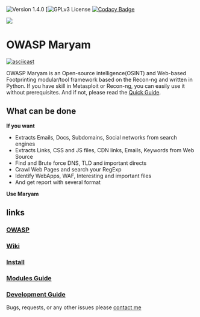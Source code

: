 ![Version 1.4.0](https://img.shields.io/badge/Version-1.4.0-green.svg)
[![GPLv3 License](https://img.shields.io/badge/License-GPLv3-red.svg)
[![Codacy Badge](https://api.codacy.com/project/badge/Grade/40d81c48b3444ee78ffc6c5c8639134c)](https://www.codacy.com/manual/saeeddhqan/Maryam?utm_source=github.com&amp;utm_medium=referral&amp;utm_content=saeeddhqan/Maryam&amp;utm_campaign=Badge_Grade)

<img src="https://owasp.org/assets/images/logo.png">

OWASP Maryam
====

[![asciicast](https://asciinema.org/a/310985.svg)](https://asciinema.org/a/310985)

OWASP Maryam is an Open-source intelligence(OSINT) and Web-based Footprinting modular/tool framework based on the Recon-ng and written in Python.
If you have skill in Metasploit or Recon-ng, you can easily use it without prerequisites. And if not, please read the [Quick Guide](https://github.com/saeeddhqan/Maryam/wiki#quick-guide).

## What can be done
**If you want**
* Extracts Emails, Docs, Subdomains, Social networks from search engines
* Extracts Links, CSS and JS files, CDN links, Emails, Keywords from Web Source
* Find and Brute force DNS, TLD and important directs
* Crawl Web Pages and search your RegExp
* Identify WebApps, WAF, Interesting and important files
* And get report with several format

**Use Maryam**

## links
### [OWASP](https://www.owasp.org/index.php/OWASP_Maryam_Project)
### [Wiki](https://github.com/saeeddhqan/maryam/wiki)
### [Install](https://github.com/saeeddhqan/maryam/wiki#install)
### [Modules Guide](https://github.com/saeeddhqan/maryam/wiki/modules)
### [Development Guide](https://github.com/saeeddhqan/maryam/wiki/Development-Guide)

Bugs, requests, or any other issues please [contact me](mailto:saeed.dehghan@owasp.org)
